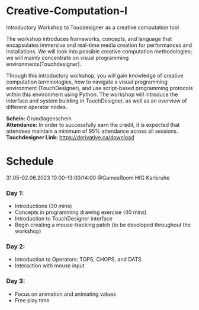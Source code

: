 # Creative-Computation-I
Introductory Workshop to Toucdesigner as a creative computation tool

The workshop introduces frameworks, concepts, and language that encapsulates immersive and real-time media creation for performances and installations. We will look into possible creative computation methodologies; we will mainly concentrate on visual programming environments(Touchdesigner).

Through this introductory workshop, you will gain knowledge of creative computation terminologies, how to navigate a visual programming environment (TouchDesigner), and use script-based programming protocols within this environment using Python. The workshop will introduce the interface and system building in TouchDesigner, as well as an overview of different operator nodes.

__Schein:__ Grundlagenschein <br />
__Attendance:__ In order to successfully earn the credit, it is expected that attendees maintain a minimum of 95% attendance across all sessions. <br />
__Touchdesigner Link:__ https://derivative.ca/download


# Schedule
31.05-02.06.2023
10:00-13:00/14:00
@GamesRoom HfG Karlsruhe


### Day 1:
* Introductions (30 mins)
* Concepts in programming drawing exercise (40 mins)
* Introduction to TouchDesigner interface
* Begin creating a mouse-tracking patch (to be developed throughout the workshop)

### Day 2:
* Introduction to Operators: TOPS, CHOPS, and DATS
* Interaction with mouse input

### Day 3:
* Focus on animation and animating values
* Free play time
